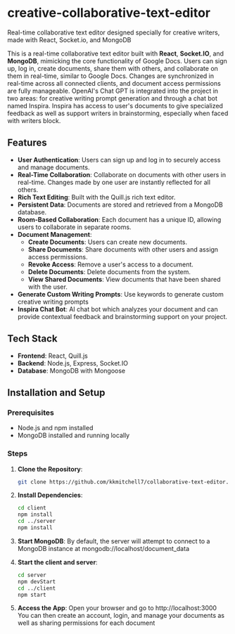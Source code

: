 # creative-collaborative-text-editor
Real-time collaborative text editor designed specially for creative writers, made with React, Socket.io, and MongoDB

This is a real-time collaborative text editor built with **React**, **Socket.IO**, and **MongoDB**, mimicking the core functionality of Google Docs. Users can sign up, log in, create documents, share them with others, and collaborate on them in real-time, similar to Google Docs. Changes are synchronized in real-time across all connected clients, and document access permissions are fully manageable. OpenAI's Chat GPT is integrated into the project in two areas: for creative writing prompt generation and through a chat bot named Inspira. Inspira has access to user's documents to give specialized feedback as well as support writers in brainstorming, especially when faced with writers block.

## Features
- **User Authentication**: Users can sign up and log in to securely access and manage documents.
- **Real-Time Collaboration**: Collaborate on documents with other users in real-time. Changes made by one user are instantly reflected for all others.
- **Rich Text Editing**: Built with the Quill.js rich text editor.
- **Persistent Data**: Documents are stored and retrieved from a MongoDB database.
- **Room-Based Collaboration**: Each document has a unique ID, allowing users to collaborate in separate rooms.
- **Document Management**: 
  - **Create Documents**: Users can create new documents.
  - **Share Documents**: Share documents with other users and assign access permissions.
  - **Revoke Access**: Remove a user's access to a document.
  - **Delete Documents**: Delete documents from the system.
  - **View Shared Documents**: View documents that have been shared with the user.
- **Generate Custom Writing Prompts**: Use keywords to generate custom creative writing prompts
- **Inspira Chat Bot**: AI chat bot which analyzes your document and can provide contextual feedback and brainstorming support on your project. 


## Tech Stack
- **Frontend**: React, Quill.js
- **Backend**: Node.js, Express, Socket.IO
- **Database**: MongoDB with Mongoose

## Installation and Setup

### Prerequisites
- Node.js and npm installed
- MongoDB installed and running locally

### Steps
1. **Clone the Repository**:
   ```bash
   git clone https://github.com/kkmitchell7/collaborative-text-editor.git

2. **Install Dependencies**:
    ```bash
    cd client
    npm install
    cd ../server
    npm install

3. **Start MongoDB**:
    By default, the server will attempt to connect to a MongoDB instance at mongodb://localhost/document_data

4. **Start the client and server**:
    ```bash
    cd server
    npm devStart
    cd ../client
    npm start

5. **Access the App**:
    Open your browser and go to http://localhost:3000
    You can then create an account, login, and manage your documents as well as sharing permissions for each document



